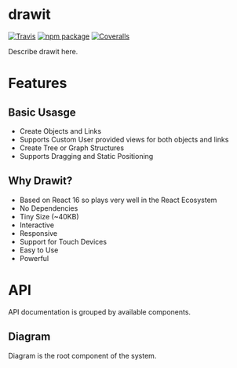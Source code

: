 # drawit

[![Travis][build-badge]][build]
[![npm package][npm-badge]][npm]
[![Coveralls][coveralls-badge]][coveralls]

Describe drawit here.

[build-badge]: https://img.shields.io/travis/user/repo/master.png?style=flat-square
[build]: https://travis-ci.org/user/repo

[npm-badge]: https://img.shields.io/npm/v/drawit.png?style=flat-square
[npm]: https://www.npmjs.org/package/drawit

[coveralls-badge]: https://img.shields.io/coveralls/user/repo/master.png?style=flat-square
[coveralls]: https://coveralls.io/github/user/repo

# Features
## Basic Usasge
- Create Objects and Links
- Supports Custom User provided views for both objects and links
- Create Tree or Graph Structures
- Supports Dragging and Static Positioning

## Why Drawit?
- Based on React 16 so plays very well in the React Ecosystem
- No Dependencies
- Tiny Size (~40KB)
- Interactive
- Responsive
- Support for Touch Devices
- Easy to Use
- Powerful

# API
API documentation is grouped by available components.

## Diagram
Diagram is the root component of the system.
